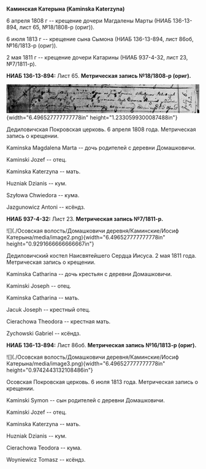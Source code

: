 **Каминская Катерына (Kaminska Katerzyna)**

6 апреля 1808 г -- крещение дочери Магдалены Марты (НИАБ 136-13-894,
лист 65, №18/1808-р (ориг)).

6 июля 1813 г -- крещение сына Сымона (НИАБ 136-13-894, лист 86об,
№16/1813-р (ориг)).

2 мая 1811 г -- крещение дочери Катарины (НИАБ 937-4-32, лист 23,
№7/1811-р).

**НИАБ 136-13-894:** Лист 65. **Метрическая запись №18/1808-р (ориг).**

![](./media/3a0d4cd49bff98d2850f0014658daa9e6f1e8a00.png){width="6.496527777777778in"
height="1.2330599300087488in"}

Дедиловичская Покровская церковь. 6 апреля 1808 года. Метрическая запись
о крещении.

Kaminska Magdalena Marta -- дочь родителей с деревни Домашковичи.

Kaminski Jozef -- отец.

Kaminska Katerzyna -- мать.

Huzniak Dzianis -- кум.

Szyłowa Chwiedora -- кума.

Jazgunowicz Antoni -- ксёндз.

**НИАБ 937-4-32:** Лист 23. **Метрическая запись №7/1811-р.**

![](./Осовская волость/Домашковичи деревня/Каминские/Иосиф Катерына/media/image2.png){width="6.496527777777778in"
height="0.9291666666666667in"}

Дедиловичский костел Наисвятейшего Сердца Иисуса. 2 мая 1811 года.
Метрическая запись о крещении.

Kaminska Catharina -- дочь крестьян с деревни Домашковичи.

Kaminski Joseph -- отец.

Kaminska Catharina -- мать.

Jacuk Joseph -- крестный отец.

Cierachowa Theodora -- крестная мать.

Zychowski Gabriel -- ксёндз.

**НИАБ 136-13-894:** Лист 86об. **Метрическая запись №16/1813-р
(ориг).**

![](./Осовская волость/Домашковичи деревня/Каминские/Иосиф Катерына/media/image3.png){width="6.496527777777778in"
height="0.9742443132108486in"}

Осовская Покровская церковь. 6 июля 1813 года. Метрическая запись о
крещении.

Kaminski Symon -- сын родителей с деревни Домашковичи.

Kaminski Jozef -- отец.

Kaminska Katerzyna -- мать.

Huzniak Dzianis -- кум.

Cierachowa Teodora -- кума.

Woyniewicz Tomasz -- ксёндз.
